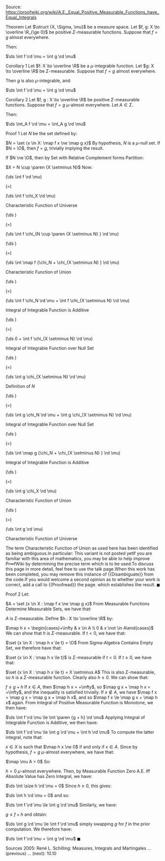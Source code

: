 # 

Source: https://proofwiki.org/wiki/A.E._Equal_Positive_Measurable_Functions_have_Equal_Integrals



Theorem
Let $\struct {X, \Sigma, \mu}$ be a measure space.
Let $f, g: X \to \overline \R_{\ge 0}$ be positive $\Sigma$-measurable functions.
Suppose that $f = g$ almost everywhere.

Then:

$\ds \int f \rd \mu = \int g \rd \mu$


Corollary 1
Let $f: X \to \overline \R$ be a $\mu$-integrable function.
Let $g: X \to \overline \R$ be $\Sigma$-measurable.
Suppose that $f = g$ almost everywhere.

Then $g$ is also $\mu$-integrable, and:

$\ds \int f \rd \mu = \int g \rd \mu$


Corollary 2
Let $f, g : X \to \overline \R$ be positive $\Sigma$-measurable functions. 
Suppose that $f = g$ $\mu$-almost everywhere. 
Let $A \in \Sigma$. 

Then: 

$\ds \int_A f \rd \mu = \int_A g \rd \mu$


Proof 1
Let $N$ be the set defined by:

$N = \set {x \in X: \map f x \ne \map g x}$
By hypothesis, $N$ is a $\mu$-null set.
If $N = \O$, then $f = g$, trivially implying the result.

If $N \ne \O$, then by Set with Relative Complement forms Partition:

$X = N \cup \paren {X \setminus N}$
Now:














\(\ds \int f \rd \mu\)

\(=\)







\(\ds \int f \chi_X \rd \mu\)





Characteristic Function of Universe














\(\ds \)

\(=\)







\(\ds \int f \chi_{N \cup \paren {X \setminus N} } \rd \mu\)




















\(\ds \)

\(=\)







\(\ds \int \map f {\chi_N + \chi_{X \setminus N} } \rd \mu\)





Characteristic Function of Union














\(\ds \)

\(=\)







\(\ds \int f \chi_N \rd \mu + \int f \chi_{X \setminus N} \rd \mu\)





Integral of Integrable Function is Additive














\(\ds \)

\(=\)







\(\ds 0 + \int f \chi_{X \setminus N} \rd \mu\)





Integral of Integrable Function over Null Set














\(\ds \)

\(=\)







\(\ds \int g \chi_{X \setminus N} \rd \mu\)





Definition of $N$














\(\ds \)

\(=\)







\(\ds \int g \chi_N \rd \mu + \int g \chi_{X \setminus N} \rd \mu\)





Integral of Integrable Function over Null Set














\(\ds \)

\(=\)







\(\ds \int \map g {\chi_N + \chi_{X \setminus N} } \rd \mu\)





Integral of Integrable Function is Additive














\(\ds \)

\(=\)







\(\ds \int g \chi_X \rd \mu\)





Characteristic Function of Union














\(\ds \)

\(=\)







\(\ds \int g \rd \mu\)





Characteristic Function of Universe




The term Characteristic Function of Union as used here has been identified as being ambiguous.In particular: This variant is not posted yetIf you are familiar with this area of mathematics, you may be able to help improve $\mathsf{Pr} \infty \mathsf{fWiki}$ by determining the precise term which is to be used.To discuss this page in more detail, feel free to use the talk page.When this work has been completed, you may remove this instance of {{Disambiguate}} from the code.If you would welcome a second opinion as to whether your work is correct, add a call to {{Proofread}} the page.
which establishes the result.
$\blacksquare$


Proof 2
Let: 

$A = \set {x \in X : \map f x \ne \map g x}$
From Measurable Functions Determine Measurable Sets, we have that: 

$A$ is $\Sigma$-measurable.
Define $h : X \to \overline \R$ by: 

$\map h x = \begin{cases}+\infty & x \in A \\ 0 & x \not \in A\end{cases}$
We can show that $h$ is $\Sigma$-measurable.
If $t < 0$, we have that: 

$\set {x \in X : \map h x \le t} = \O$
From Sigma-Algebra Contains Empty Set, we therefore have that: 

$\set {x \in X : \map h x \le t}$ is $\Sigma$-measurable if $t < 0$.
If $t \ge 0$, we have that: 

$\set {x \in X : \map h x \le t} = X \setminus A$
This is also $\Sigma$-measurable, so $h$ is a $\Sigma$-measurable function.
Clearly also $h \ge 0$. 
We can show that: 

$f \le g + h$
If $x \in A$, then $\map h x = +\infty$, so $\map g x + \map h x = +\infty$, and the inequality is satisfied trivially.
If $x \not \in A$, we have $\map f x = \map g x = \map g x + \map h x$, and so $\map f x \le \map g x + \map h x$ again.
From Integral of Positive Measurable Function is Monotone, we then have: 

$\ds \int f \rd \mu \le \int \paren {g + h} \rd \mu$
Applying Integral of Integrable Function is Additive, we then have: 

$\ds \int f \rd \mu \le \int g \rd \mu + \int h \rd \mu$
To compute the latter integral, note that: 

$x \in X$ is such that $\map h x \ne 0$ if and only if $x \in A$.
Since by hypothesis, $f = g$ $\mu$-almost everywhere, we have that: 

$\map \mu A = 0$
So:

$h = 0$ $\mu$-almost everywhere.
Then, by Measurable Function Zero A.E. iff Absolute Value has Zero Integral, we have: 

$\ds \int \size h \rd \mu = 0$
Since $h \ge 0$, this gives: 

$\ds \int h \rd \mu = 0$
and so: 

$\ds \int f \rd \mu \le \int g \rd \mu$
Similarly, we have: 

$g \le f + h$
and obtain: 

$\ds \int g \rd \mu \le \int f \rd \mu$
simply swapping $g$ for $f$ in the prior computation. 
We therefore have: 

$\ds \int f \rd \mu = \int g \rd \mu$
$\blacksquare$


Sources
2005: René L. Schilling: Measures, Integrals and Martingales ... (previous) ... (next): $10.10$




